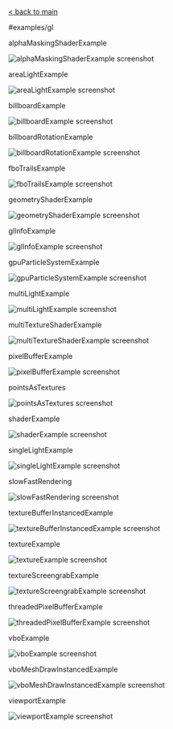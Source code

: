 [< back to main](../README.md)

#examples/gl

alphaMaskingShaderExample

![alphaMaskingShaderExample screenshot](alphaMaskingShaderExample.png)

areaLightExample

![areaLightExample screenshot](areaLightExample.png)

billboardExample

![billboardExample screenshot](billboardExample.png)

billboardRotationExample

![billboardRotationExample screenshot](billboardRotationExample.png)

fboTrailsExample

![fboTrailsExample screenshot](fboTrailsExample.png)

geometryShaderExample

![geometryShaderExample screenshot](geometryShaderExample.png)

glInfoExample

![glInfoExample screenshot](glInfoExample.png)

gpuParticleSystemExample

![gpuParticleSystemExample screenshot](gpuParticleSystemExample.png)

multiLightExample

![multiLightExample screenshot](multiLightExample.png)

multiTextureShaderExample

![multiTextureShaderExample screenshot](multiTextureShaderExample.png)

pixelBufferExample

![pixelBufferExample screenshot](pixelBufferExample.png)

pointsAsTextures

![pointsAsTextures screenshot](pointsAsTextures.png)

shaderExample

![shaderExample screenshot](shaderExample.png)

singleLightExample

![singleLightExample screenshot](singleLightExample.png)

slowFastRendering

![slowFastRendering screenshot](slowFastRendering.png)

textureBufferInstancedExample

![textureBufferInstancedExample screenshot](textureBufferInstancedExample.png)

textureExample

![textureExample screenshot](textureExample.png)

textureScreengrabExample

![textureScreengrabExample screenshot](textureScreengrabExample.png)

threadedPixelBufferExample

![threadedPixelBufferExample screenshot](threadedPixelBufferExample.png)

vboExample

![vboExample screenshot](vboExample.png)

vboMeshDrawInstancedExample

![vboMeshDrawInstancedExample screenshot](vboMeshDrawInstancedExample.png)

viewportExample

![viewportExample screenshot](viewportExample.png)

